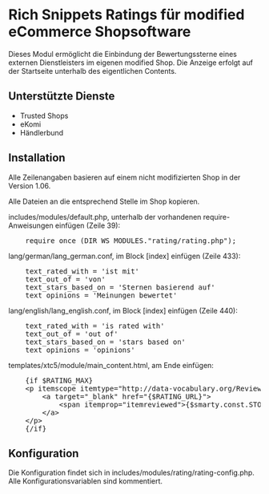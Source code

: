 # Rich Snippets Ratings für modified eCommerce Shopsoftware
Dieses Modul ermöglicht die Einbindung der Bewertungssterne eines externen Dienstleisters im eigenen modified Shop. Die Anzeige erfolgt auf der Startseite unterhalb des eigentlichen Contents.

## Unterstützte Dienste
- Trusted Shops
- eKomi
- Händlerbund

## Installation
Alle Zeilenangaben basieren auf einem nicht modifizierten Shop in der Version 1.06.

Alle Dateien an die entsprechend Stelle im Shop kopieren.

includes/modules/default.php, unterhalb der vorhandenen require-Anweisungen einfügen (Zeile 39):
<pre>
	require_once (DIR_WS_MODULES."rating/rating.php");
</pre>

lang/german/lang_german.conf, im Block [index] einfügen (Zeile 433):
<pre>
	text_rated_with = 'ist mit'
	text_out_of = 'von'
	text_stars_based_on = 'Sternen basierend auf'
	text_opinions = 'Meinungen bewertet'
</pre>

lang/english/lang_english.conf, im Block [index] einfügen (Zeile 440):
<pre>
	text_rated_with = 'is rated with'
	text_out_of = 'out of'
	text_stars_based_on = 'stars based on'
	text_opinions = 'opinions'
</pre>

templates/xtc5/module/main_content.html, am Ende einfügen:
<pre>
	{if $RATING_MAX}
	&lt;p itemscope itemtype="http://data-vocabulary.org/Review-aggregate"&gt;
		&lt;a target="_blank" href="{$RATING_URL}"&gt;
			&lt;span itemprop="itemreviewed"&gt;{$smarty.const.STORE_NAME}&lt;/span&gt; {#text_rated_with#} &lt;span itemprop="rating" itemscope itemtype="http://data-vocabulary.org/Rating"&gt;&lt;span itemprop="average"&gt;{$RATING_AVERAGE}&lt;/span&gt; {#text_out_of#} &lt;span itemprop="best"&gt;{$RATING_MAX}&lt;/span&gt;&lt;/span&gt; {#text_stars_based_on#} &lt;span itemprop="votes"&gt;{$RATING_AMOUNT}&lt;/span&gt; {#text_opinions#}.
		&lt;/a&gt;
	&lt;/p&gt;
	{/if}
</pre>
## Konfiguration

Die Konfiguration findet sich in includes/modules/rating/rating-config.php. Alle Konfigurationsvariablen sind kommentiert. 

